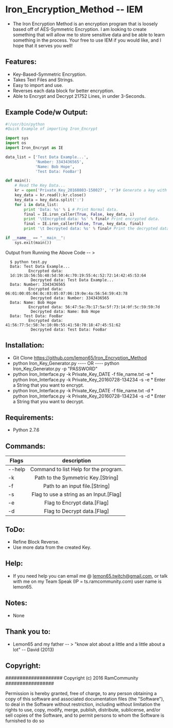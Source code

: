 # Iron_Encryption_Method -- IEM
   * The Iron Encryption Method is an encryption program that is loosely based off of AES-Symmetric Encryption.
     I am looking to create something that will allow me to store sensitive data and be able to learn something in the
     process. Your free to use IEM if you would like, and I hope that it serves you well!

## Features:
   * Key-Based-Symmetric Encryption.
   * Takes Text Files and Strings.
   * Easy to import and use.
   * Reverses each data block for better encryption.
   * Able to Encrypt and Decrypt 21752 Lines, in under 3-Seconds.

## Example Code/w Output:
```py
#!/usr/bin/python
#Quick Example of importing Iron_Encrypt

import sys
import os
import Iron_Encrypt as IE

data_list = ['Test Data Example...',
             'Number: 3343436565',
             'Name: Bob Hope',
             'Test Data: FooBar']

def main():
    # Read the Key Data...
    kr = open('Private_Key_20160803-150027', 'r')# Generate a key with "python Iron_Key_Generator.py"
    key_data = kr.read();kr.close()
    key_data = key_data.split(':')
    for i in data_list: 
        print 'Data: %s' % i # Print Normal data.
        final = IE.iron_caller(True, False, key_data, i)
        print '\tEncrypted data: %s' % final# Print encrypted data.
        final = IE.iron_caller(False, True, key_data, final)
        print '\t Decrpyted data: %s' % final# Print the decrypted data.

if __name__ == "__main__":
    sys.exit(main())
```

Output from Running the Above Code -- > 
```
  $ python test.py
  Data: Test Data Example...
          Encrypted data:
  1d:19:1b:56:5b:48:5d:50:4c:70:19:55:4c:52:72:14:42:45:53:64
           Decrpyted data: Test Data Example...
  Data: Number: 3343436565
          Encrypted data: 06:01:00:05:04:0c:03:05:07:06:19:0e:4a:56:54:59:43:78
           Decrpyted data: Number: 3343436565
  Data: Name: Bob Hope
          Encrypted data: 56:47:5a:7b:17:5a:5f:73:14:0f:5c:59:59:7d
           Decrpyted data: Name: Bob Hope
  Data: Test Data: FooBar
          Encrypted data: 41:56:77:5c:58:7e:10:0b:55:41:58:70:18:47:45:51:62
           Decrpyted data: Test Data: FooBar
```

## Installation:
   * Git Clone https://github.com/lemon65/Iron_Encryption_Method
   * python Iron_Key_Generator.py ---- OR ---- python Iron_Key_Generator.py -p "PASSWORD"
   * python Iron_Interface.py -k Private_Key_DATE -f file_name.txt -e
    * python Iron_Interface.py -k Private_Key_20160728-134234 -s -e
    * Enter a String that you want to encrypt. 
   * python Iron_Interface.py -k Private_Key_DATE -f file_name.txt -d
    * python Iron_Interface.py -k Private_Key_20160728-134234 -s -d
    * Enter a String that you want to decrypt. 

## Requirements:
   * Python 2.7.6

## Commands:
| Flags        | description |
| ------------- |:-------------:|
| --help| Command to list Help for the program. |
| -k | Path to the Symmetric Key.[String] |
| -f | Path to an input file.[String] |
| -s | Flag to use a string as an Input.[Flag] |
| -e | Flag to Encrypt data.[Flag] |
| -d | Flag to Decrypt data.[Flag] |

## ToDo:
  * Refine Block Reverse.
  * Use more data from the created Key. 

## Help:
  * If you need help you can email me @ lemon65.twitch@gmail.com, or talk with me on my Team Speak
    (IP = ts.ramcommunity.com) user name is lemon65. 

## Notes:
  * None

## Thank you to:
  * Lemon65 and my father -- > "know alot about a little and a little about a lot" -- David (2013)

## Copyright:

#################### Copyright (c) 2016 RamCommunity #################

Permission is hereby granted, free of charge, to any person obtaining a copy of
this software and associated documentation files (the "Software"), to deal in
the Software without restriction, including without limitation the rights to
use, copy, modify, merge, publish, distribute, sublicense, and/or sell copies
of the Software, and to permit persons to whom the Software is furnished to do so

